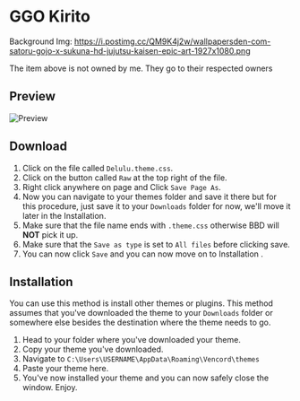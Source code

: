 # GGO Kirito
Background Img: https://i.postimg.cc/QM9K4j2w/wallpapersden-com-satoru-gojo-x-sukuna-hd-jujutsu-kaisen-epic-art-1927x1080.png

The item above is not owned by me. They go to their respected owners


## Preview
![Preview](https://i.postimg.cc/RF31HjQQ/image-2024-07-30-032853775.png)


## Download

1. Click on the file called `Delulu.theme.css`.
1. Click on the button called `Raw` at the top right of the file.
1. Right click anywhere on page and Click `Save Page As`.
1. Now you can navigate to your themes folder and save it there but for this procedure, just save it to your `Downloads` folder for now, we'll move it later in the Installation.
1. Make sure that the file name ends with `.theme.css` otherwise BBD will **NOT** pick it up.
1. Make sure that the `Save as type` is set to `All files` before clicking save.
1. You can now click `Save` and you can now move on to Installation .

## Installation
You can use this method is install other themes or plugins. This method assumes that you've downloaded the theme to your `Downloads` folder or somewhere else besides the destination where the theme needs to go.

1. Head to your folder where you've downloaded your theme. 
1. Copy your theme you've downloaded. 
1. Navigate to `C:\Users\USERNAME\AppData\Roaming\Vencord\themes`
1. Paste your theme here. 
1. You've now installed your theme and you can now safely close the window. Enjoy.
